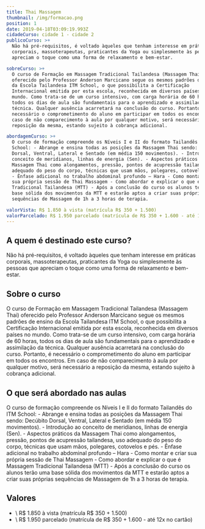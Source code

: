 ```yaml
---
title: Thai Massagem
thumbnail: /img/formacao.png
position: 1
date: 2019-04-18T03:09:19.993Z
cidadeCurso: cidade 1 - cidade 2
publicoCurso: >+
  Não há pré-requisitos, é voltado àqueles que tenham interesse em práticas
  corporais, massoterapeutas, praticantes da Yoga ou simplesmente às pessoas que
  apreciam o toque como uma forma de relaxamento e bem-estar.

sobreCurso: >+
  O curso de Formação em Massagem Tradicional Tailandesa (Massagem Thai)
  oferecido pelo Professor Anderson Marcicano segue os mesmos padrões de ensino
  da Escola Tailandesa ITM School, o que possibilita a Certificação
  Internacional emitida por esta escola, reconhecida em diversos países no
  mundo. Como trata-se de um curso intensivo, com carga horária de 60 horas,
  todos os dias de aula são fundamentais para o aprendizado e assimilação da
  técnica. Qualquer ausência acarretará na conclusão do curso. Portanto, é
  necessário o comprometimento do aluno em participar em todos os encontros. Em
  caso de não comparecimento à aula por qualquer motivo, será necessário a
  reposição da mesma, estando sujeito à cobrança adicional.

abordagemCurso: >+
  O curso de formação compreende os Níveis I e II do formato Tailandês do ITM
  School: - Abrange e ensina todas as posições da Massagem Thai sendo: Decúbito
  Dorsal, Ventral, Lateral e Sentado (em média 150 movimentos). - Introdução ao
  conceito de meridianos, linhas de energia (Sen). - Aspectos práticos da
  Massagem Thai como alongamentos, pressão, pontos de acupressão tailandesa, uso
  adequado do peso do corpo, técnicas que usam mãos, polegares, cotovelos e pés.
  - Ênfase adicional no trabalho abdominal profundo – Hara - Como montar e criar
  sua própria sessão de Thai Massagem - Como abordar e explicar o que é Massagem
  Tradicional Tailandesa (MTT) - Após a conclusão do curso os alunos terão uma
  base sólida dos movimentos da MTT e estarão aptos a criar suas próprias
  sequências de Massagem de 1h a 3 horas de terapia.

valorVista: R$ 1.850 à vista (matrícula R$ 350 + 1.500)
valorParcelado: R$ 1.950 parcelado (matrícula de R$ 350 + 1.600 - até 12x no cartão)
---
```

## A quem é destinado este curso?

Não há pré-requisitos, é voltado àqueles que tenham interesse em práticas corporais, massoterapeutas, praticantes da Yoga ou simplesmente às pessoas que apreciam o toque como uma forma de relaxamento e bem-estar.



## Sobre o curso



O curso de Formação em Massagem Tradicional Tailandesa (Massagem Thai) oferecido pelo Professor Anderson Marcicano segue os mesmos padrões de ensino da Escola Tailandesa ITM School, o que possibilita a Certificação Internacional emitida por esta escola, reconhecida em diversos países no mundo. Como trata-se de um curso intensivo, com carga horária de 60 horas, todos os dias de aula são fundamentais para o aprendizado e assimilação da técnica. Qualquer ausência acarretará na conclusão do curso. Portanto, é necessário o comprometimento do aluno em participar em todos os encontros. Em caso de não comparecimento à aula por qualquer motivo, será necessário a reposição da mesma, estando sujeito à cobrança adicional.



## O que será abordado nas aulas



O curso de formação compreende os Níveis I e II do formato Tailandês do ITM School: - Abrange e ensina todas as posições da Massagem Thai sendo: Decúbito Dorsal, Ventral, Lateral e Sentado (em média 150 movimentos). - Introdução ao conceito de meridianos, linhas de energia (Sen). - Aspectos práticos da Massagem Thai como alongamentos, pressão, pontos de acupressão tailandesa, uso adequado do peso do corpo, técnicas que usam mãos, polegares, cotovelos e pés. - Ênfase adicional no trabalho abdominal profundo – Hara - Como montar e criar sua própria sessão de Thai Massagem - Como abordar e explicar o que é Massagem Tradicional Tailandesa (MTT) - Após a conclusão do curso os alunos terão uma base sólida dos movimentos da MTT e estarão aptos a criar suas próprias sequências de Massagem de 1h a 3 horas de terapia.



## Valores

* \    R$ 1.850 à vista (matrícula R$ 350 + 1.500)
* \    R$ 1.950 parcelado (matrícula de R$ 350 + 1.600 - até 12x no cartão)
